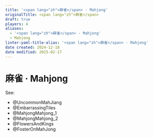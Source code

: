 ```yaml
---
title: '<span lang="zh">麻雀</span> · Mahjong'
originalTitle: <span lang="zh">麻雀</span>
draft: true
players: 4
aliases:
  - '<span lang="zh">麻雀</span> · Mahjong'
  - Mahjong
linter-yaml-title-alias: '<span lang="zh">麻雀</span> · Mahjong'
date created: 2024-12-18
date modified: 2025-02-17
---
```

# <span lang="zh">麻雀</span> · Mahjong

See:
- @UncommonMahJiang
- @EmbarrassingTiles
- @MahjongMahjong_1
- @MahjongMahjong_2
- @FlowersAndKings
- @FosterOnMahJong